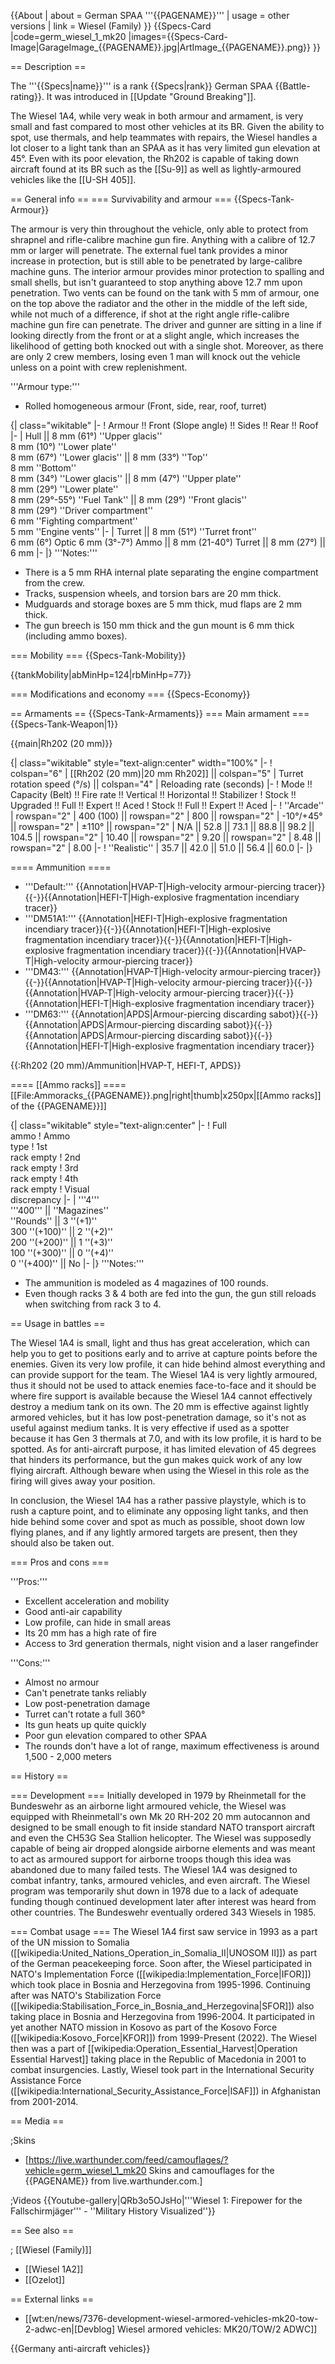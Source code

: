 {{About
| about = German SPAA '''{{PAGENAME}}'''
| usage = other versions
| link = Wiesel (Family)
}}
{{Specs-Card
|code=germ_wiesel_1_mk20
|images={{Specs-Card-Image|GarageImage_{{PAGENAME}}.jpg|ArtImage_{{PAGENAME}}.png}}
}}

== Description ==
<!-- ''In the description, the first part should be about the history of the creation and combat usage of the vehicle, as well as its key features. In the second part, tell the reader about the ground vehicle in the game. Insert a screenshot of the vehicle, so that if the novice player does not remember the vehicle by name, he will immediately understand what kind of vehicle the article is talking about.'' -->
The '''{{Specs|name}}''' is a rank {{Specs|rank}} German SPAA {{Battle-rating}}. It was introduced in [[Update "Ground Breaking"]].

The Wiesel 1A4, while very weak in both armour and armament, is very small and fast compared to most other vehicles at its BR. Given the ability to spot, use thermals, and help teammates with repairs, the Wiesel handles a lot closer to a light tank than an SPAA as it has very limited gun elevation at 45°. Even with its poor elevation, the Rh202 is capable of taking down aircraft found at its BR such as the [[Su-9]] as well as lightly-armoured vehicles like the [[U-SH 405]].

== General info ==
=== Survivability and armour ===
{{Specs-Tank-Armour}}
<!-- ''Describe armour protection. Note the most well protected and key weak areas. Appreciate the layout of modules as well as the number and location of crew members. Is the level of armour protection sufficient, is the placement of modules helpful for survival in combat? If necessary use a visual template to indicate the most secure and weak zones of the armour.'' -->
The armour is very thin throughout the vehicle, only able to protect from shrapnel and rifle-calibre machine gun fire. Anything with a calibre of 12.7 mm or larger will penetrate. The external fuel tank provides a minor increase in protection, but is still able to be penetrated by large-calibre machine guns. The interior armour provides minor protection to spalling and small shells, but isn't guaranteed to stop anything above 12.7 mm upon penetration. Two vents can be found on the tank with 5 mm of armour, one on the top above the radiator and the other in the middle of the left side, while not much of a difference, if shot at the right angle rifle-calibre machine gun fire can penetrate. The driver and gunner are sitting in a line if looking directly from the front or at a slight angle, which increases the likelihood of getting both knocked out with a single shot. Moreover, as there are only 2 crew members, losing even 1 man will knock out the vehicle unless on a point with crew replenishment.

'''Armour type:'''

* Rolled homogeneous armour (Front, side, rear, roof, turret)

{| class="wikitable"
|-
! Armour !! Front (Slope angle) !! Sides !! Rear !! Roof
|-
| Hull || 8 mm (61°) ''Upper glacis'' <br> 8 mm (10°) ''Lower plate'' <br> 8 mm (67°) ''Lower glacis'' || 8 mm (33°) ''Top'' <br> 8 mm ''Bottom'' <br> 8 mm (34°) ''Lower glacis'' || 8 mm (47°) ''Upper plate'' <br> 8 mm (29°) ''Lower plate'' <br> 8 mm (29°-55°) ''Fuel Tank'' || 8 mm (29°) ''Front glacis'' <br> 8 mm (29°) ''Driver compartment'' <br> 6 mm ''Fighting compartment'' <br> 5 mm ''Engine vents''
|-
| Turret || 8 mm (51°) ''Turret front'' <br> 6 mm (6°) Optic 6 mm (3°-7°) Ammo || 8 mm (21-40°) Turret || 8 mm (27°) || 6 mm
|-
|}
'''Notes:'''

* There is a 5 mm RHA internal plate separating the engine compartment from the crew.
* Tracks, suspension wheels, and torsion bars are 20 mm thick.
* Mudguards and storage boxes are 5 mm thick, mud flaps are 2 mm thick.
* The gun breech is 150 mm thick and the gun mount is 6 mm thick (including ammo boxes).

=== Mobility ===
{{Specs-Tank-Mobility}}
<!-- ''Write about the mobility of the ground vehicle. Estimate the specific power and manoeuvrability, as well as the maximum speed forwards and backwards.'' -->

{{tankMobility|abMinHp=124|rbMinHp=77}}

=== Modifications and economy ===
{{Specs-Economy}}

== Armaments ==
{{Specs-Tank-Armaments}}
=== Main armament ===
{{Specs-Tank-Weapon|1}}
<!-- ''Give the reader information about the characteristics of the main gun. Assess its effectiveness in a battle based on the reloading speed, ballistics and the power of shells. Do not forget about the flexibility of the fire, that is how quickly the cannon can be aimed at the target, open fire on it and aim at another enemy. Add a link to the main article on the gun: <code><nowiki>{{main|Name of the weapon}}</nowiki></code>. Describe in general terms the ammunition available for the main gun. Give advice on how to use them and how to fill the ammunition storage.'' -->
{{main|Rh202 (20 mm)}}

{| class="wikitable" style="text-align:center" width="100%"
|-
! colspan="6" | [[Rh202 (20 mm)|20 mm Rh202]] || colspan="5" | Turret rotation speed (°/s) || colspan="4" | Reloading rate (seconds)
|-
! Mode !! Capacity (Belt) !! Fire rate !! Vertical !! Horizontal !! Stabilizer
! Stock !! Upgraded !! Full !! Expert !! Aced
! Stock !! Full !! Expert !! Aced
|-
! ''Arcade''
| rowspan="2" | 400 (100) || rowspan="2" | 800 || rowspan="2" | -10°/+45° || rowspan="2" | ±110° || rowspan="2" | N/A || 52.8 || 73.1 || 88.8 || 98.2 || 104.5 || rowspan="2" | 10.40 || rowspan="2" | 9.20 || rowspan="2" | 8.48 || rowspan="2" | 8.00
|-
! ''Realistic''
| 35.7 || 42.0 || 51.0 || 56.4 || 60.0
|-
|}

==== Ammunition ====

* '''Default:''' {{Annotation|HVAP-T|High-velocity armour-piercing tracer}}{{-}}{{Annotation|HEFI-T|High-explosive fragmentation incendiary tracer}}
* '''DM51A1:''' {{Annotation|HEFI-T|High-explosive fragmentation incendiary tracer}}{{-}}{{Annotation|HEFI-T|High-explosive fragmentation incendiary tracer}}{{-}}{{Annotation|HEFI-T|High-explosive fragmentation incendiary tracer}}{{-}}{{Annotation|HVAP-T|High-velocity armour-piercing tracer}}
* '''DM43:''' {{Annotation|HVAP-T|High-velocity armour-piercing tracer}}{{-}}{{Annotation|HVAP-T|High-velocity armour-piercing tracer}}{{-}}{{Annotation|HVAP-T|High-velocity armour-piercing tracer}}{{-}}{{Annotation|HEFI-T|High-explosive fragmentation incendiary tracer}}
* '''DM63:''' {{Annotation|APDS|Armour-piercing discarding sabot}}{{-}}{{Annotation|APDS|Armour-piercing discarding sabot}}{{-}}{{Annotation|APDS|Armour-piercing discarding sabot}}{{-}}{{Annotation|HEFI-T|High-explosive fragmentation incendiary tracer}}

{{:Rh202 (20 mm)/Ammunition|HVAP-T, HEFI-T, APDS}}

==== [[Ammo racks]] ====
[[File:Ammoracks_{{PAGENAME}}.png|right|thumb|x250px|[[Ammo racks]] of the {{PAGENAME}}]]
<!-- '''Last updated: 2.13.0.23''' -->
{| class="wikitable" style="text-align:center"
|-
! Full<br>ammo
! Ammo<br>type
! 1st<br>rack empty
! 2nd<br>rack empty
! 3rd<br>rack empty
! 4th<br>rack empty
! Visual<br>discrepancy
|-
| '''4''' <br> '''400''' || ''Magazines'' <br> ''Rounds'' || 3&nbsp;''(+1)'' <br> 300&nbsp;''(+100)'' || 2&nbsp;''(+2)'' <br> 200&nbsp;''(+200)'' || 1&nbsp;''(+3)'' <br> 100&nbsp;''(+300)'' || 0&nbsp;''(+4)'' <br> 0&nbsp;''(+400)'' || No
|-
|}
'''Notes:'''

* The ammunition is modeled as 4 magazines of 100 rounds.
* Even though racks 3 & 4 both are fed into the gun, the gun still reloads when switching from rack 3 to 4.

== Usage in battles ==
<!-- ''Describe the tactics of playing in the vehicle, the features of using vehicles in the team and advice on tactics. Refrain from creating a "guide" - do not impose a single point of view but instead give the reader food for thought. Describe the most dangerous enemies and give recommendations on fighting them. If necessary, note the specifics of the game in different modes (AB, RB, SB).'' -->
The Wiesel 1A4 is small, light and thus has great acceleration, which can help you to get to positions early and to arrive at capture points before the enemies. Given its very low profile, it can hide behind almost everything and can provide support for the team. The Wiesel 1A4 is very lightly armoured, thus it should not be used to attack enemies face-to-face and it should be where fire support is available because the Wiesel 1A4 cannot effectively destroy a medium tank on its own. The 20 mm is effective against lightly armored vehicles, but it has low post-penetration damage, so it's not as useful against medium tanks. It is very effective if used as a spotter because it has Gen 3 thermals at 7.0, and with its low profile, it is hard to be spotted. As for anti-aircraft purpose, it has limited elevation of 45 degrees that hinders its performance, but the gun makes quick work of any low flying aircraft. Although beware when using the Wiesel in this role as the firing will gives away your position.

In conclusion, the Wiesel 1A4 has a rather passive playstyle, which is to rush a capture point, and to eliminate any opposing light tanks, and then hide behind some cover and spot as much as possible, shoot down low flying planes, and if any lightly armored targets are present, then they should also be taken out.

=== Pros and cons ===
<!-- ''Summarise and briefly evaluate the vehicle in terms of its characteristics and combat effectiveness. Mark its pros and cons in a bulleted list. Try not to use more than 6 points for each of the characteristics. Avoid using categorical definitions such as "bad", "good" and the like - use substitutions with softer forms such as "inadequate" and "effective".'' -->

'''Pros:'''

* Excellent acceleration and mobility
* Good anti-air capability
* Low profile, can hide in small areas
* Its 20 mm has a high rate of fire
* Access to 3rd generation thermals, night vision and a laser rangefinder

'''Cons:'''

* Almost no armour
* Can't penetrate tanks reliably
* Low post-penetration damage
* Turret can't rotate a full 360°
* Its gun heats up quite quickly
* Poor gun elevation compared to other SPAA
* The rounds don't have a lot of range, maximum effectiveness is around 1,500 - 2,000 meters

== History ==
<!-- ''Describe the history of the creation and combat usage of the vehicle in more detail than in the introduction. If the historical reference turns out to be too long, take it to a separate article, taking a link to the article about the vehicle and adding a block "/History" (example: <nowiki>https://wiki.warthunder.com/(Vehicle-name)/History</nowiki>) and add a link to it here using the <code>main</code> template. Be sure to reference text and sources by using <code><nowiki><ref></ref></nowiki></code>, as well as adding them at the end of the article with <code><nowiki><references /></nowiki></code>. This section may also include the vehicle's dev blog entry (if applicable) and the in-game encyclopedia description (under <code><nowiki>=== In-game description ===</nowiki></code>, also if applicable).'' -->
=== Development ===
Initially developed in 1979 by Rheinmetall for the Bundeswehr as an airborne light armoured vehicle, the Wiesel was equipped with Rheinmetall's own Mk 20 RH-202 20 mm autocannon and designed to be small enough to fit inside standard NATO transport aircraft and even the CH53G Sea Stallion helicopter. The Wiesel was supposedly capable of being air dropped alongside airborne elements and was meant to act as armoured support for airborne troops though this idea was abandoned due to many failed tests. The Wiesel 1A4 was designed to combat infantry, tanks, armoured vehicles, and even aircraft. The Wiesel program was temporarily shut down in 1978 due to a lack of adequate funding though continued development later after interest was heard from other countries. The Bundeswehr eventually ordered 343 Wiesels in 1985.

=== Combat usage ===
The Wiesel 1A4 first saw service in 1993 as a part of the UN mission to Somalia ([[wikipedia:United_Nations_Operation_in_Somalia_II|UNOSOM II]]) as part of the German peacekeeping force. Soon after, the Wiesel participated in NATO's Implementation Force ([[wikipedia:Implementation_Force|IFOR]]) which took place in Bosnia and Herzegovina from 1995-1996. Continuing after was NATO's Stabilization Force ([[wikipedia:Stabilisation_Force_in_Bosnia_and_Herzegovina|SFOR]]) also taking place in Bosnia and Herzegovina from 1996-2004. It participated in yet another NATO mission in Kosovo as part of the Kosovo Force ([[wikipedia:Kosovo_Force|KFOR]]) from 1999-Present (2022). The Wiesel then was a part of [[wikipedia:Operation_Essential_Harvest|Operation Essential Harvest]] taking place in the Republic of Macedonia in 2001 to combat insurgencies. Lastly, Wiesel took part in the International Security Assistance Force ([[wikipedia:International_Security_Assistance_Force|ISAF]]) in Afghanistan from 2001-2014.

== Media ==
<!-- ''Excellent additions to the article would be video guides, screenshots from the game, and photos.'' -->

;Skins

* [https://live.warthunder.com/feed/camouflages/?vehicle=germ_wiesel_1_mk20 Skins and camouflages for the {{PAGENAME}} from live.warthunder.com.]

;Videos
{{Youtube-gallery|QRb3o5OJsHo|'''Wiesel 1: Firepower for the Fallschirmjäger''' - ''Military History Visualized''}}

== See also ==
<!-- ''Links to the articles on the War Thunder Wiki that you think will be useful for the reader, for example:''
* ''reference to the series of the vehicles;''
* ''links to approximate analogues of other nations and research trees.'' -->

; [[Wiesel (Family)]]
* [[Wiesel 1A2]]
* [[Ozelot]]

== External links ==
<!-- ''Paste links to sources and external resources, such as:''
* ''topic on the official game forum;''
* ''other literature.'' -->

* [[wt:en/news/7376-development-wiesel-armored-vehicles-mk20-tow-2-adwc-en|[Devblog] Wiesel armored vehicles: MK20/TOW/2 ADWC]]

{{Germany anti-aircraft vehicles}}